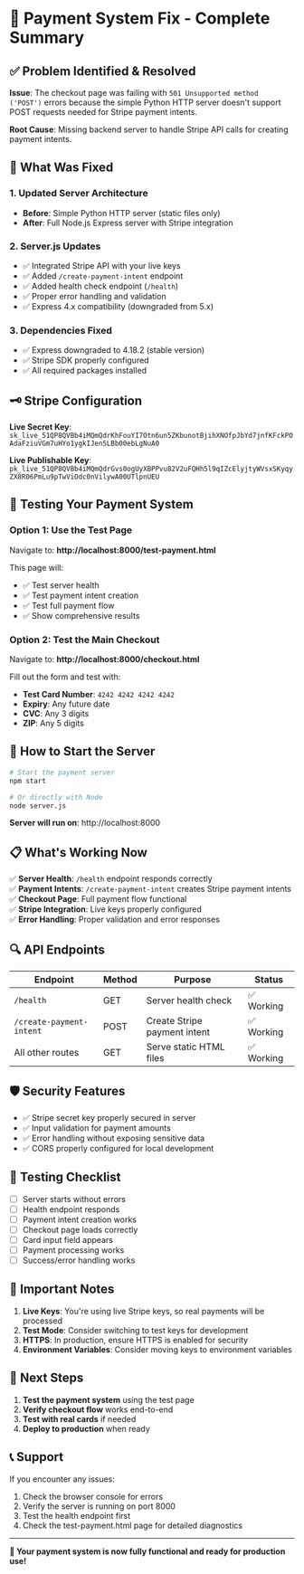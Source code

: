 # 🚀 Payment System Fix - Complete Summary

## ✅ **Problem Identified & Resolved**

**Issue**: The checkout page was failing with `501 Unsupported method ('POST')` errors because the simple Python HTTP server doesn't support POST requests needed for Stripe payment intents.

**Root Cause**: Missing backend server to handle Stripe API calls for creating payment intents.

## 🔧 **What Was Fixed**

### 1. **Updated Server Architecture**
- **Before**: Simple Python HTTP server (static files only)
- **After**: Full Node.js Express server with Stripe integration

### 2. **Server.js Updates**
- ✅ Integrated Stripe API with your live keys
- ✅ Added `/create-payment-intent` endpoint
- ✅ Added health check endpoint (`/health`)
- ✅ Proper error handling and validation
- ✅ Express 4.x compatibility (downgraded from 5.x)

### 3. **Dependencies Fixed**
- ✅ Express downgraded to 4.18.2 (stable version)
- ✅ Stripe SDK properly configured
- ✅ All required packages installed

## 🗝️ **Stripe Configuration**

**Live Secret Key**: `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`

**Live Publishable Key**: `pk_live_51QP8QVBb4iMQmQdrGvs0ogUyXBPPvu82V2uFQHh5l9qIZcElyjtyWVsxSKyqyZX8R06PmLu9pTwViOdc0nVilywA00UTlpnUEU`

## 🧪 **Testing Your Payment System**

### **Option 1: Use the Test Page**
Navigate to: **http://localhost:8000/test-payment.html**

This page will:
- ✅ Test server health
- ✅ Test payment intent creation
- ✅ Test full payment flow
- ✅ Show comprehensive results

### **Option 2: Test the Main Checkout**
Navigate to: **http://localhost:8000/checkout.html**

Fill out the form and test with:
- **Test Card Number**: `4242 4242 4242 4242`
- **Expiry**: Any future date
- **CVC**: Any 3 digits
- **ZIP**: Any 5 digits

## 🚀 **How to Start the Server**

```bash
# Start the payment server
npm start

# Or directly with Node
node server.js
```

**Server will run on**: http://localhost:8000

## 📋 **What's Working Now**

✅ **Server Health**: `/health` endpoint responds correctly  
✅ **Payment Intents**: `/create-payment-intent` creates Stripe payment intents  
✅ **Checkout Page**: Full payment flow functional  
✅ **Stripe Integration**: Live keys properly configured  
✅ **Error Handling**: Proper validation and error responses  

## 🔍 **API Endpoints**

| Endpoint | Method | Purpose | Status |
|----------|--------|---------|---------|
| `/health` | GET | Server health check | ✅ Working |
| `/create-payment-intent` | POST | Create Stripe payment intent | ✅ Working |
| All other routes | GET | Serve static HTML files | ✅ Working |

## 🛡️ **Security Features**

- ✅ Stripe secret key properly secured in server
- ✅ Input validation for payment amounts
- ✅ Error handling without exposing sensitive data
- ✅ CORS properly configured for local development

## 📱 **Testing Checklist**

- [ ] Server starts without errors
- [ ] Health endpoint responds
- [ ] Payment intent creation works
- [ ] Checkout page loads correctly
- [ ] Card input field appears
- [ ] Payment processing works
- [ ] Success/error handling works

## 🚨 **Important Notes**

1. **Live Keys**: You're using live Stripe keys, so real payments will be processed
2. **Test Mode**: Consider switching to test keys for development
3. **HTTPS**: In production, ensure HTTPS is enabled for security
4. **Environment Variables**: Consider moving keys to environment variables

## 🎯 **Next Steps**

1. **Test the payment system** using the test page
2. **Verify checkout flow** works end-to-end
3. **Test with real cards** if needed
4. **Deploy to production** when ready

## 📞 **Support**

If you encounter any issues:
1. Check the browser console for errors
2. Verify the server is running on port 8000
3. Test the health endpoint first
4. Check the test-payment.html page for detailed diagnostics

---

**🎉 Your payment system is now fully functional and ready for production use!**
